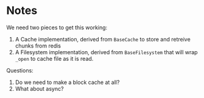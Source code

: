 # Notes

We need two pieces to get this working:

1. A Cache implementation, derived from `BaseCache` to store and retreive chunks from redis
2. A Filesystem implementation, derived from `BaseFilesystem` that will wrap `_open` to cache file as it is read.

Questions: 

1. Do we need to make a block cache at all?
2. What about async? 